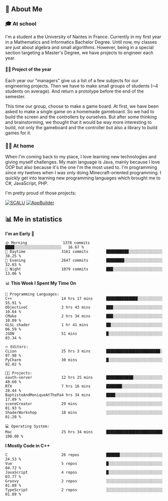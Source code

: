 ## 👀 About Me

### 🎓 At school

I'm a student a the University of Nantes in France. Currently in my first year in a Mathematics and Informatics Bachelor Degree. Until now, my classes are just about algebra and small algorithms. However, being in a special section targeting a Master's Degree, we have projects to engineer each year. 

#### 🔧🔬 Project of the year

Each year our "managers" give us a list of a few subjects for our engineering projects. Then we have to make small groups of students (~4 students on average). And return a prototype before the end of the semester.

This time our group, choose to make a game board. At first, we have been asked to make a single game on a homemade gameboard. So we had to build the screen and the controllers by ourselves. 
But after some thinking and brainstorming, we thought that it would be way more interesting to build, not only the gameboard and the controller but also a library to build games for it.

### 👨‍💻 At home

When I'm coming back to my place, I love learning new technologies and giving myself challenges. My main language is Java, mainly because I love OOP but also because it's the one I'm the most used to. I'm programming since my twelves when I was only doing Minecraft-oriented programming.  I quickly get into learning new programming languages which brought me to C#, JavaScript, PHP. 

I'm pretty proud of those projects:

[![SCALU](https://github-readme-stats.vercel.app/api/pin?username=renardfute&repo=SCALU)](https://github.com/renardfute/scalu)
[![AppBuilder](https://github-readme-stats.vercel.app/api/pin?username=pulsedev2&repo=AppBuilder)](https://github.com/pulsedev2/AppBuilder)

## 📊 Me in statistics
<!--START_SECTION:waka-->
**I'm an Early 🐤** 

```text
🌞 Morning                1378 commits        ████░░░░░░░░░░░░░░░░░░░░░   16.67 % 
🌆 Daytime                3161 commits        ██████████░░░░░░░░░░░░░░░   38.25 % 
🌃 Evening                2647 commits        ████████░░░░░░░░░░░░░░░░░   32.03 % 
🌙 Night                  1079 commits        ███░░░░░░░░░░░░░░░░░░░░░░   13.06 % 
```


📊 **This Week I Spent My Time On** 

```text
💬 Programming Languages: 
C++                      14 hrs 17 mins      ██████████████░░░░░░░░░░░   55.91 % 
ObjectiveC               2 hrs 43 mins       ███░░░░░░░░░░░░░░░░░░░░░░   10.64 % 
CMake                    2 hrs 34 mins       ███░░░░░░░░░░░░░░░░░░░░░░   10.09 % 
GLSL shader              1 hr 41 mins        ██░░░░░░░░░░░░░░░░░░░░░░░   06.59 % 
JSON                     51 mins             █░░░░░░░░░░░░░░░░░░░░░░░░   03.34 % 

🔥 Editors: 
CLion                    25 hrs 3 mins       ████████████████████████░   97.98 % 
PyCharm                  30 mins             █░░░░░░░░░░░░░░░░░░░░░░░░   02.02 % 

🐱‍💻 Projects: 
oauth-server             12 hrs 25 mins      ████████████░░░░░░░░░░░░░   48.60 % 
RTX                      7 hrs 16 mins       ███████░░░░░░░░░░░░░░░░░░   28.44 % 
BaptisteAndMoniqueAtThePa4 hrs 34 mins       ████░░░░░░░░░░░░░░░░░░░░░   17.89 % 
sceneCreator             29 mins             ░░░░░░░░░░░░░░░░░░░░░░░░░   01.93 % 
ShaderWorkshop           18 mins             ░░░░░░░░░░░░░░░░░░░░░░░░░   01.20 % 

💻 Operating System: 
Mac                      25 hrs 34 mins      █████████████████████████   100.00 % 
```

**I Mostly Code in C++** 

```text
C                        26 repos            ██████░░░░░░░░░░░░░░░░░░░   24.53 % 
Vue                      5 repos             █░░░░░░░░░░░░░░░░░░░░░░░░   04.72 % 
JavaScript               4 repos             █░░░░░░░░░░░░░░░░░░░░░░░░   03.77 % 
Groovy                   2 repos             ░░░░░░░░░░░░░░░░░░░░░░░░░   01.89 % 
TypeScript               2 repos             ░░░░░░░░░░░░░░░░░░░░░░░░░   01.89 % 
```




<!--END_SECTION:waka-->
